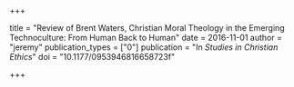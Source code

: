 +++

title = "Review of Brent Waters, Christian Moral Theology in the Emerging Technoculture: From Human Back to Human"
date = 2016-11-01
author = "jeremy"
publication_types = ["0"]
publication = "In *Studies in Christian Ethics*"
doi = "10.1177/0953946816658723f"

+++
